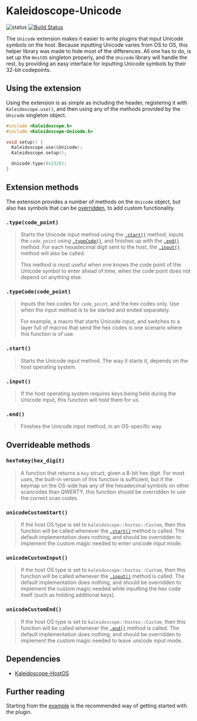 # Kaleidoscope-Unicode

![status][st:stable] [![Build Status][travis:image]][travis:status]

 [travis:image]: https://travis-ci.org/keyboardio/Kaleidoscope-Unicode.svg?branch=master
 [travis:status]: https://travis-ci.org/keyboardio/Kaleidoscope-Unicode

 [st:stable]: https://img.shields.io/badge/stable-✔-black.svg?style=flat&colorA=44cc11&colorB=494e52
 [st:broken]: https://img.shields.io/badge/broken-X-black.svg?style=flat&colorA=e05d44&colorB=494e52
 [st:experimental]: https://img.shields.io/badge/experimental----black.svg?style=flat&colorA=dfb317&colorB=494e52

The `Unicode` extension makes it easier to write plugins that input Unicode
symbols on the host. Because inputting Unicode varies from OS to OS, this helper
library was made to hide most of the differences. All one has to do, is set up
the `HostOS` singleton properly, and the `Unicode` library will handle the rest,
by providing an easy interface for inputting Unicode symbols by their 32-bit
codepoints.

## Using the extension

Using the extension is as simple as including the header, registering it with
`Kaleidoscope.use()`, and then using any of the methods provided by the
`Unicode` singleton object.

```c++
#include <Kaleidoscope.h>
#include <Kaleidoscope-Unicode.h>

void setup() {
  Kaleidoscope.use(&Unicode);
  Kaleidoscope.setup();

  Unicode.type(0x2328);
}
```

## Extension methods

The extension provides a number of methods on the `Unicode` object, but also has
symbols that can be [overridden](#overrideable-methods), to add custom
functionality.

### `.type(code_point)`

> Starts the Unicode input method using the [`.start()`](#start) method, inputs
> the `code_point` using [`.typeCode()`](#typeCode), and finishes up with
> the [`.end()`](#end) method. For each hexadecimal digit sent to the host,
> the [`.input()`](#input) method will also be called.
>
> This method is most useful when one knows the code point of the Unicode symbol
> to enter ahead of time, when the code point does not depend on anything else.

### `.typeCode(code_point)`

> Inputs the hex codes for `code_point`, and the hex codes only. Use when the
> input method is to be started and ended separately.
>
> For example, a macro that starts Unicode input, and switches to a layer full
> of macros that send the hex codes is one scenario where this function is of
> use.

### `.start()`

> Starts the Unicode input method. The way it starts it, depends on the host
> operating system.

### `.input()`

> If the host operating system requires keys being held during the Unicode
> input, this function will hold them for us.

### `.end()`

> Finishes the Unicode input method, in an OS-specific way.

## Overrideable methods

### `hexToKey(hex_digit)`

> A function that returns a `Key` struct, given a 8-bit hex digit. For most
> uses, the built-in version of this function is sufficient, but if the keymap
> on the OS-side has any of the hexadecimal symbols on other scancodes than
> QWERTY, this function should be overridden to use the correct scan codes.

### `unicodeCustomStart()`

> If the host OS type is set to `kaleidoscope::hostos::Custom`, then this function will
> be called whenever the [`.start()`](#start) method is called. The default
> implementation does nothing, and should be overridden to implement the custom
> magic needed to enter unicode input mode.

### `unicodeCustomInput()`

> If the host OS type is set to `kaleidoscope::hostos::Custom`, then this function will
> be called whenever the [`.input()`](#input) method is called. The default
> implementation does nothing, and should be overridden to implement the custom
> magic needed while inputting the hex code itself (such as holding additional
> keys).

### `unicodeCustomEnd()`

> If the host OS type is set to `kaleidoscope::hostos::Custom`, then this function will
> be called whenever the [`.end()`](#end) method is called. The default
> implementation does nothing, and should be overridden to implement the custom
> magic needed to leave unicode input mode.

## Dependencies

* [Kaleidoscope-HostOS](https://github.com/keyboardio/Kaleidoscope-HostOS)

## Further reading

Starting from the [example][plugin:example] is the recommended way of getting
started with the plugin.

 [plugin:example]: https://github.com/keyboardio/Kaleidoscope-Unicode/blob/master/examples/Unicode/Unicode.ino
